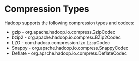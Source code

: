 <!-- TITLE: Data Compression -->
<!-- SUBTITLE:
Data compression and compression formats can have a significant impact on performance. Three important places to consider data compression are in MapReduce and Spark jobs, data stored in HBase, and Impala queries. For the most part, the principles are similar for each.

You must balance the processing capacity required to compress and uncompress the data, the disk IO required to read and write the data, and the network bandwidth required to send the data across the network. The correct balance of these factors depends upon the characteristics of your cluster and your data, as well as your usage patterns.

Compression is not recommended if your data is already compressed (such as images in JPEG format). In fact, the resulting file can sometimes be larger than the original.-->

# Compression Types
Hadoop supports the following compression types and codecs:

* gzip - org.apache.hadoop.io.compress.GzipCodec
* bzip2 - org.apache.hadoop.io.compress.BZip2Codec
* LZO - com.hadoop.compression.lzo.LzopCodec
* Snappy - org.apache.hadoop.io.compress.SnappyCodec
* Deflate - org.apache.hadoop.io.compress.DeflateCodec